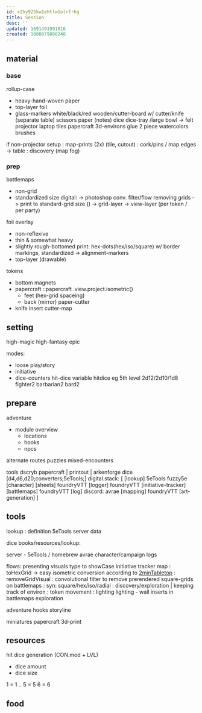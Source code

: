 ```yaml
---
id: x2hy925kw1ehtlw1olrfrhg
title: Session
desc: ''
updated: 1691491991816
created: 1680879880248
---
```


## material
### base
rollup-case
- heavy-hand-woven paper
- top-layer foil
- glass-markers white/black/red
wooden/cutter-board w/ cutter/knife (separate table)
scissors
paper (notes)
dice
  dice-tray /large bowl -> felt
projector
laptop
tiles
  papercraft 3d-environs
    glue 2 piece
watercolors
brushes

if non-projector setup
: map-prints (2x) (tile, cutout)
: cork/pins / map edges -> table
: discovery (map fog)

### prep
battlemaps
- non-grid
- standardized size
  digital:
  -> photoshop conv. filter/flow removing grids
  -> print to standard-grid size ()
  -> grid-layer
  -> view-layer (per token / per party)

foil overlay
- non-reflexive
- thin & somewhat heavy
- slightly rough-bottomed print: hex-dots(hex/iso/square) w/ border markings, standardized
-> alignment-markers
- top-layer (drawable)

tokens
- bottom magnets
- papercraft
::papercraft
  .view.project.isometric()
  - feet (hex-grid spaceing)
  - back (mirror)
paper-cutter
- knife insert
cutter-map

## setting
high-magic
high-fantasy
epic

modes:
- loose play/story
- initiative
- dice-counters
  hit-dice
    variable hitdice
    eg 5th level 2d12/2d10/1d8
      fighter2
      barbarian2
      bard2

## prepare
adventure
- module overview
  - locations
  - hooks
  - npcs

alternate routes
puzzles
mixed-encounters

tools
  dscryb
  papercraft | printout | arkenforge
  dice [d4,d6,d20;converters;5eTools;]
  digital.stack: [
    [lookup]
      5eTools
      fuzzy5e
    [character]
    [sheets]
      foundryVTT
    [logger]
      foundryVTT
    [initiative-tracker]
    [battlemaps]
      foundryVTT
    [log]
      discord: avrae
    [mapping]
      foundryVTT
    [art-generation]
  ]

## tools
lookup
: definition
  5eTools
    server
    data

dice
books/resources/lookup:

server -
  5eTools / homebrew
  avrae character/campaign logs

flows:
  presenting visuals
  type to showCase
  initiative tracker
  map
      : toHexGrid -> easy isometric conversion according to [2minTabletop](https://2minutetabletop.com/how-to-isometric-grid-vtt/#:~:text=The%20grid%20will,new%20isometric%20grid.)
      : removeGridVisual : convolutional filter to remove prerendered square-grids on battlemaps
      : syn: square/hex/iso/radial
      : discovery/exploration | keeping track of environ
      : token movement
      : lighting
    lighting - wall inserts in battlemaps
    exploration

adventure
  hooks
  storyline

miniatures
  papercraft
  3d-print

## resources
hit dice generation (CON.mod + LVL)
- dice amount
- dice size

1 = 1
..
5 = 5
6 = 6

## food
